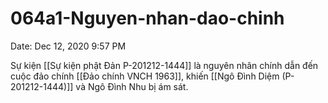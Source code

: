 # 064a1-Nguyen-nhan-dao-chinh

Date: Dec 12, 2020 9:57 PM

Sự kiện [[Sự kiện phật Đản P-201212-1444]] là nguyên nhân chính dẫn đến cuộc đảo chính [[Đảo chính VNCH 1963]], khiến [[Ngô Đình Diệm (P-201212-1444)]] và Ngô Đình Nhu bị ám sát.
